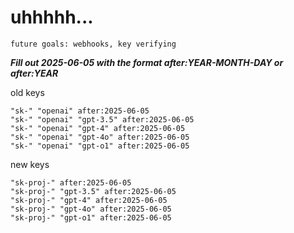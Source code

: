 # uhhhhh...

`future goals: webhooks, key verifying`



***Fill out 2025-06-05 with the format after:YEAR-MONTH-DAY or after:YEAR***

old keys
```
"sk-" "openai" after:2025-06-05
"sk-" "openai" "gpt-3.5" after:2025-06-05
"sk-" "openai" "gpt-4" after:2025-06-05
"sk-" "openai" "gpt-4o" after:2025-06-05
"sk-" "openai" "gpt-o1" after:2025-06-05
```

new keys
```
"sk-proj-" after:2025-06-05
"sk-proj-" "gpt-3.5" after:2025-06-05
"sk-proj-" "gpt-4" after:2025-06-05
"sk-proj-" "gpt-4o" after:2025-06-05
"sk-proj-" "gpt-o1" after:2025-06-05
```
